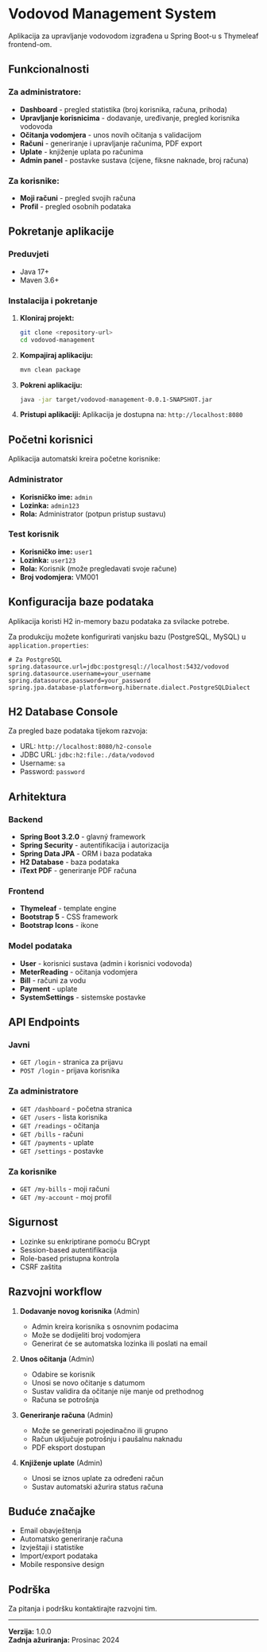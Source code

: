 # Vodovod Management System

Aplikacija za upravljanje vodovodom izgrađena u Spring Boot-u s Thymeleaf frontend-om.

## Funkcionalnosti

### Za administratore:
- **Dashboard** - pregled statistika (broj korisnika, računa, prihoda)
- **Upravljanje korisnicima** - dodavanje, uređivanje, pregled korisnika vodovoda
- **Očitanja vodomjera** - unos novih očitanja s validacijom
- **Računi** - generiranje i upravljanje računima, PDF export
- **Uplate** - knjiženje uplata po računima
- **Admin panel** - postavke sustava (cijene, fiksne naknade, broj računa)

### Za korisnike:
- **Moji računi** - pregled svojih računa
- **Profil** - pregled osobnih podataka

## Pokretanje aplikacije

### Preduvjeti
- Java 17+
- Maven 3.6+

### Instalacija i pokretanje

1. **Kloniraj projekt:**
   ```bash
   git clone <repository-url>
   cd vodovod-management
   ```

2. **Kompajiraj aplikaciju:**
   ```bash
   mvn clean package
   ```

3. **Pokreni aplikaciju:**
   ```bash
   java -jar target/vodovod-management-0.0.1-SNAPSHOT.jar
   ```

4. **Pristupi aplikaciji:**
   Aplikacija je dostupna na: `http://localhost:8080`

## Početni korisnici

Aplikacija automatski kreira početne korisnike:

### Administrator
- **Korisničko ime:** `admin`
- **Lozinka:** `admin123`
- **Rola:** Administrator (potpun pristup sustavu)

### Test korisnik
- **Korisničko ime:** `user1`
- **Lozinka:** `user123`
- **Rola:** Korisnik (može pregledavati svoje račune)
- **Broj vodomjera:** VM001

## Konfiguracija baze podataka

Aplikacija koristi H2 in-memory bazu podataka za svilacke potrebe. 

Za produkciju možete konfigurirati vanjsku bazu (PostgreSQL, MySQL) u `application.properties`:

```properties
# Za PostgreSQL
spring.datasource.url=jdbc:postgresql://localhost:5432/vodovod
spring.datasource.username=your_username
spring.datasource.password=your_password
spring.jpa.database-platform=org.hibernate.dialect.PostgreSQLDialect
```

## H2 Database Console

Za pregled baze podataka tijekom razvoja:
- URL: `http://localhost:8080/h2-console`
- JDBC URL: `jdbc:h2:file:./data/vodovod`
- Username: `sa`
- Password: `password`

## Arhitektura

### Backend
- **Spring Boot 3.2.0** - glavný framework
- **Spring Security** - autentifikacija i autorizacija
- **Spring Data JPA** - ORM i baza podataka
- **H2 Database** - baza podataka
- **iText PDF** - generiranje PDF računa

### Frontend
- **Thymeleaf** - template engine
- **Bootstrap 5** - CSS framework
- **Bootstrap Icons** - ikone

### Model podataka
- **User** - korisnici sustava (admin i korisnici vodovoda)
- **MeterReading** - očitanja vodomjera
- **Bill** - računi za vodu
- **Payment** - uplate
- **SystemSettings** - sistemske postavke

## API Endpoints

### Javni
- `GET /login` - stranica za prijavu
- `POST /login` - prijava korisnika

### Za administratore
- `GET /dashboard` - početna stranica
- `GET /users` - lista korisnika
- `GET /readings` - očitanja
- `GET /bills` - računi
- `GET /payments` - uplate
- `GET /settings` - postavke

### Za korisnike
- `GET /my-bills` - moji računi
- `GET /my-account` - moj profil

## Sigurnost

- Lozinke su enkriptirane pomoću BCrypt
- Session-based autentifikacija
- Role-based pristupna kontrola
- CSRF zaštita

## Razvojni workflow

1. **Dodavanje novog korisnika** (Admin)
   - Admin kreira korisnika s osnovnim podacima
   - Može se dodijeliti broj vodomjera
   - Generirat će se automatska lozinka ili poslati na email

2. **Unos očitanja** (Admin)
   - Odabire se korisnik
   - Unosi se novo očitanje s datumom
   - Sustav validira da očitanje nije manje od prethodnog
   - Računa se potrošnja

3. **Generiranje računa** (Admin)
   - Može se generirati pojedinačno ili grupno
   - Račun uključuje potrošnju i paušalnu naknadu
   - PDF eksport dostupan

4. **Knjiženje uplate** (Admin)
   - Unosi se iznos uplate za određeni račun
   - Sustav automatski ažurira status računa

## Buduće značajke

- Email obavještenja
- Automatsko generiranje računa
- Izvještaji i statistike
- Import/export podataka
- Mobile responsive design

## Podrška

Za pitanja i podršku kontaktirajte razvojni tim.

---

**Verzija:** 1.0.0  
**Zadnja ažuriranja:** Prosinac 2024